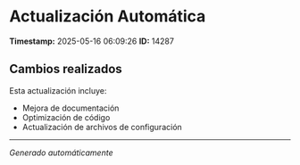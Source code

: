 # Actualización Automática

**Timestamp:** 2025-05-16 06:09:26
**ID:** 14287

## Cambios realizados

Esta actualización incluye:
- Mejora de documentación
- Optimización de código
- Actualización de archivos de configuración

---
*Generado automáticamente*
